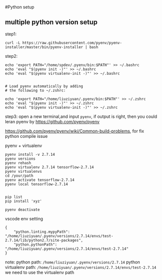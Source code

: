#Python setup

## multiple python version setup

step1:
```
curl -L https://raw.githubusercontent.com/pyenv/pyenv-installer/master/bin/pyenv-installer | bash

```
step2:
```
echo 'export PATH="/home/spdev/.pyenv/bin:$PATH"' >> ~/.bashrc
echo 'eval "$(pyenv init -)"' >> ~/.bashrc
echo 'eval "$(pyenv virtualenv-init -)"' >> ~/.bashrc


# Load pyenv automatically by adding
# the following to ~/.zshrc:

echo 'export PATH="/home/liuziyuan/.pyenv/bin:$PATH"' >> ~/.zshrc
echo 'eval "$(pyenv init -)"' >> ~/.zshrc
echo 'eval "$(pyenv virtualenv-init -)"' >> ~/.zshrc

```
step3: 
open a new terminal,and input `pyenv`, if output is right, then you could leran pyenv by https://github.com/pyenv/pyenv

https://github.com/pyenv/pyenv/wiki/Common-build-problems, for fix python compile issue

pyenv + virtualenv

```
pyenv install -v 2.7.14
pyenv versions 
pyenv rehash 
pyenv virtualenv 2.7.14 tensorflow-2.7.14
pyenv virtualenvs
cd /your/path
pyenv activate tensorflow-2.7.14
pyenv local tensorflow-2.7.14


pip list
pip install 'xyz'

pyenv deactivate
```


vscode env setting
```
{
    "python.linting.mypyPath": "/home/liuziyuan/.pyenv/versions/2.7.14/envs/test-2.7.14/lib/python2.7/site-packages",
    "python.pythonPath": "/home/liuziyuan/.pyenv/versions/2.7.14/envs/test-2.7.14"
}
```
note: 
python path: `/home/liuziyuan/.pyenv/versions/2.7.14`
python virtualenv path: `/home/liuziyuan/.pyenv/versions/2.7.14/envs/test-2.7.14`
we need to use the virtualenv path


